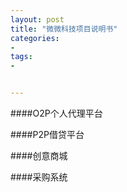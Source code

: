 ```yaml
---
layout: post
title: "微微科技项目说明书"
categories:
- 
tags:
- 


---
```



####O2P个人代理平台

####P2P借贷平台

####创意商城

####采购系统